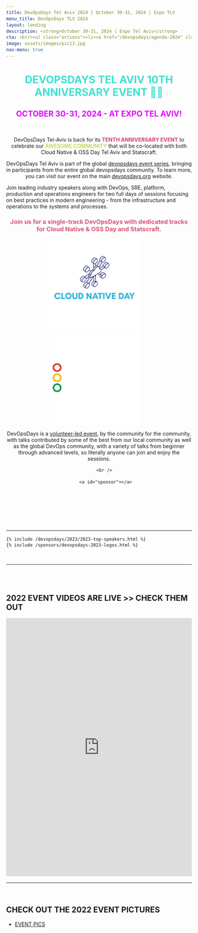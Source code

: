 ```yaml
---
title: DevOpsDays Tel Aviv 2024 | October 30-31, 2024 | Expo TLV
menu_title: DevOpsDays TLV 2024
layout: landing
description: <strong>October 30-31, 2024 | Expo Tel Aviv</strong>
cta: <br/><ul class="actions"><li><a href="/devopsdays/agenda-2024" class="button special fit" target="_blank"> WATCH VIDEOS</a></li></ul><ul class="actions"><li><a href="https://photos.google.com/share/AF1QipOpUTN9sigVsGqRXhu9q0iFwhh_1tx5079duMT2nO8Gf68YdvpcwSs17Io37QNsTQ?key=OEttZkRtbjRiS29vNklmeHRuN08tVkk1cFc5dkhn" class="button fit" target="_blank"> VIEW PICTURES</a></li></ul>
image: assets/images/pic13.jpg
nav-menu: true
---
```


<!-- Main -->
<div id="main">

<!-- One -->
<div class="inner">
    <div class="row">
    <div class="box" style="width: 100%; text-align: center;">
    <h1 style="text-transform: uppercase; color: turquoise;">DEVOPSDAYS TEL AVIV 10TH ANNIVERSARY EVENT 🧟‍♀️</h1>
    <h2 style="text-transform: uppercase; color: #e102ff;">October 30-31, 2024 - at Expo Tel Aviv!</h2>
    <p>&nbsp;</p>
            <p>DevOpsDays Tel-Aviv is back for its <span style="font-weight: 800; color: #d95374;">TENTH ANNIVERSARY EVENT</span> to celebrate our <span style="font-weight: 600; color: #c0d44f;">AWESOME COMMUNITY</span> that will be co-located with both Cloud Native & OSS Day Tel Aviv and Statscraft.</p>
            <p>DevOpsDays Tel Aviv is part of the global <a href="https://devopsdays.org/" target="_blank">devopsdays event series</a>, bringing in participants from the entire global devopsdays community.  To learn more, you can visit our event on the main <a href="https://devopsdays.org/events/2023-tel-aviv/welcome/" target="_blank">devopsdays.org</a> website.</p>
            <p style="text-align: left; ">Join leading industry speakers along with DevOps, SRE, platform, production and operations engineers for two full days of sessions focusing on best practices in modern  engineering - from the infrastructure and operations to the systems and processes. 
            <h3 style="text-align: center; font-weight: 700; color: #d95374;">Join us for a single-track DevOpsDays with dedicated tracks for Cloud Native & OSS Day and Statscraft. </h3>
            <p><img src="/assets/images/cloudnative-SQ.png" width="250" style="float: center; padding-right: 20px;">&nbsp; <img src="/assets/images/statscraft-SQ.png" width="250" style="float: center; padding-right: 20px;"></p>DevOpsDays is a <a href="/team" target="_blank">volunteer-led event</a>, by the community for the community, with talks contributed by some of the best from our local community as well as the global DevOps community, with a variety of talks from beginner through advanced levels, so literally anyone can join and enjoy the sessions.</p>

        <br />

         <a id="sponsor"></a>
<br/>
<br>
   <!-- <h2 style="tex-transform: uppercase; color: #c0d44f;"> SPONSOR THE EVENT</h2>
         <ul class="actions"><li><a href="https://drive.google.com/file/d/1cIs4uqsFZ76TnGMGDbZSBPLX1KiBubQE/view?usp=sharing" target="_blank" class="button fit"> SPONSORSHIP PROSPECTUS</a></li></ul> -->
       



<a id="cfp"></a>

</div>
</div>

<a id="register"></a>
<br/>

 <!-- <div class="box" style="width: 100%; text-align: center;">
     <h1 style="text-transform: uppercase; color: white; text-align: center;"> <span style="font-family: 'Creepster', cursive; color: #ff7100;">TICKETS NOW AVAILABLE</span> <span style="font-family: 'Nosifer', cursive; color: red;"> REGISTER TO JOIN US! 👻</span></h1>
   <ul class="actions"><li><a href="https://app.icount.co.il/m/0a17a/c82642p21u64ac1b12f?lng=en" class="button fit"><span style="font-family: 'Nosifer', cursive; color: orangered;">  REGISTER </span></a></li></ul>   
    <h4>NOTE THAT YOU WILL BE REDIRECTED TO REGISTER YOUR TICKETS THROUGH A SEPARATE FORM (lu.ma) AFTER PAYMENT. PLEASE MAKE SURE TO COMPLETE THE ENTIRE REGISTRATION PROCESS.</h4>
</div> -->

<br/>
<hr/>

<a id="speakers"></a>


    {% include /devopsdays/2023/2023-top-speakers.html %}
    {% include /sponsors/devopsdays-2023-logos.html %}
<br/>
<hr/>

<br/>
<a id="videos"></a>
<br/>

   <h2> <span class="icon alt fa-video-camera"></span> 2022 EVENT VIDEOS ARE LIVE >> CHECK THEM OUT </h2>
    <iframe width="100%" height="700" src="https://www.youtube.com/embed/videoseries?list=PL8tivQAdoavNHBVaiDiadxLiVtdH7xPJH" title="YouTube video player" frameborder="0" allow="accelerometer; autoplay; clipboard-write; encrypted-media; gyroscope; picture-in-picture" allowfullscreen></iframe>
    <br/>
     <hr/>
    <br/>
    <h2><span class="icon alt fa-camera-retro"></span> CHECK OUT THE 2022 EVENT PICTURES</h2>
    <ul class="actions"><li><a href="https://rtfmp.lease/devopsdaystlv-2022-photos" class="button fit" target="_blank"> <span class="icon alt fa-camera-o"></span> EVENT PICS</a></li></ul>
    <br/>
</div> 

<!--  <hr class="major">

 <div class="row" style="text-align: center;">
            <div class="4u"><ul class="actions"><li><a href="/devopsdays/agenda-2021" class="button fit"> <i class="fa fa-cog" style="color: red;"></i>VIEW EVENT PROGRAM</a></li></ul></div>
            <div class="4u"><ul class="actions"><li><a href="/devopsdays-quicklinks" class="button fit"> <i class="fa fa-cog" style="color: #c0d44f;"></i> EVENT QUICK LINKS</a></li></ul></div>-->











  
	
